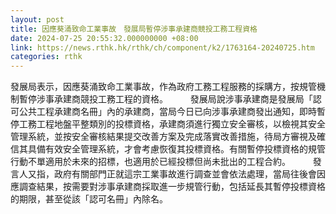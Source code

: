 ```yaml
---
layout: post
title: 因應葵涌致命工業事故　發展局暫停涉事承建商競投工務工程資格
date: 2024-07-25 20:55:32.000000000 +08:00
link: https://news.rthk.hk/rthk/ch/component/k2/1763164-20240725.htm
categories: rthk
---
```


發展局表示，因應葵涌致命工業事故，作為政府工務工程服務的採購方，按規管機制暫停涉事承建商競投工務工程的資格。
　　 
發展局說涉事承建商是發展局「認可公共工程承建商名冊」內的承建商，當局今日已向涉事承建商發出通知，即時暫停工務工程地盤平整類別的投標資格，承建商須進行獨立安全審核，以檢視其安全管理系統，並按安全審核結果提交改善方案及完成落實改善措施，待局方審視及確信其具備有效安全管理系統，才會考慮恢復其投標資格。有關暫停投標資格的規管行動不單適用於未來的招標，也適用於已經投標但尚未批出的工程合約。
　　 
發言人又指，政府有關部門正就這宗工業事故進行調查並會依法處理，當局往後會因應調查結果，按需要對涉事承建商採取進一步規管行動，包括延長其暫停投標資格的期限，甚至從該「認可名冊」內除名。
